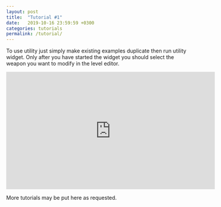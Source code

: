 ```yaml
---
layout: post
title:  "Tutorial #1"
date:   2019-10-16 23:59:59 +0300
categories: tutorials
permalink: /tutorial/
---
```

To use utility just simply make existing examples duplicate then run utility widget.
Only after you have started the widget you should select the weapon you want to modify in the level editor.

<iframe width="560" height="315" src="https://www.youtube.com/embed/4cTF2_rcwKA" frameborder="0" allow="accelerometer; autoplay; encrypted-media; gyroscope; picture-in-picture" allowfullscreen></iframe>

More tutorials may be put here as requested.
